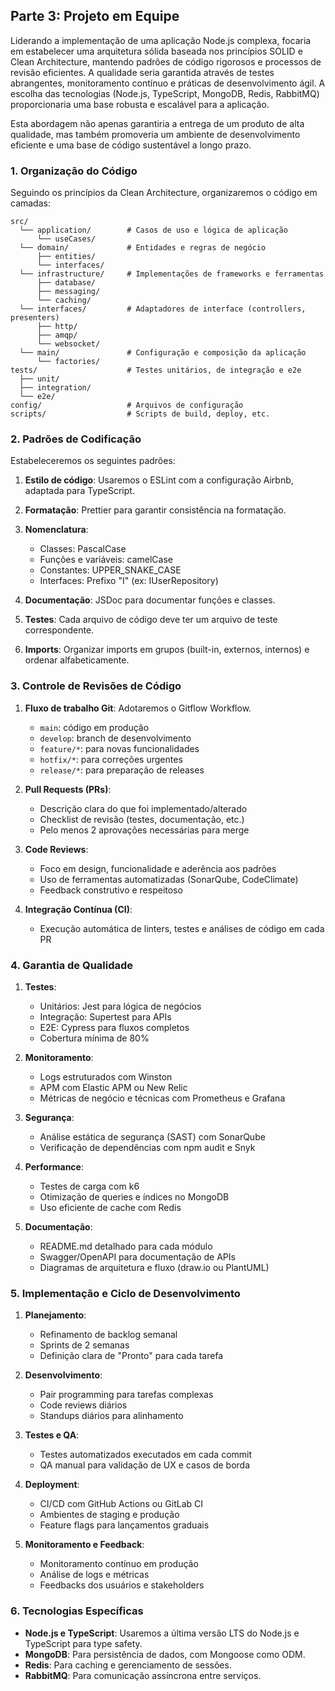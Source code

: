 ## Parte 3: Projeto em Equipe

Liderando a implementação de uma aplicação Node.js complexa, focaria em estabelecer uma arquitetura sólida baseada nos princípios SOLID e Clean Architecture, mantendo padrões de código rigorosos e processos de revisão eficientes. A qualidade seria garantida através de testes abrangentes, monitoramento contínuo e práticas de desenvolvimento ágil. A escolha das tecnologias (Node.js, TypeScript, MongoDB, Redis, RabbitMQ) proporcionaria uma base robusta e escalável para a aplicação.

Esta abordagem não apenas garantiria a entrega de um produto de alta qualidade, mas também promoveria um ambiente de desenvolvimento eficiente e uma base de código sustentável a longo prazo.

### 1. Organização do Código

Seguindo os princípios da Clean Architecture, organizaremos o código em camadas:



```plaintext
src/
  └── application/        # Casos de uso e lógica de aplicação
      └── useCases/
  └── domain/             # Entidades e regras de negócio
      ├── entities/
      └── interfaces/
  └── infrastructure/     # Implementações de frameworks e ferramentas
      ├── database/
      ├── messaging/
      └── caching/
  └── interfaces/         # Adaptadores de interface (controllers, presenters)
      ├── http/
      ├── amqp/
      └── websocket/
  └── main/               # Configuração e composição da aplicação
      └── factories/
tests/                    # Testes unitários, de integração e e2e
  ├── unit/
  ├── integration/
  └── e2e/
config/                   # Arquivos de configuração
scripts/                  # Scripts de build, deploy, etc.

```

### 2. Padrões de Codificação

Estabeleceremos os seguintes padrões:

1. **Estilo de código**: Usaremos o ESLint com a configuração Airbnb, adaptada para TypeScript.

2. **Formatação**: Prettier para garantir consistência na formatação.

3. **Nomenclatura**:
   - Classes: PascalCase
   - Funções e variáveis: camelCase
   - Constantes: UPPER_SNAKE_CASE
   - Interfaces: Prefixo "I" (ex: IUserRepository)

4. **Documentação**: JSDoc para documentar funções e classes.

5. **Testes**: Cada arquivo de código deve ter um arquivo de teste correspondente.

6. **Imports**: Organizar imports em grupos (built-in, externos, internos) e ordenar alfabeticamente.


### 3. Controle de Revisões de Código

1. **Fluxo de trabalho Git**: Adotaremos o Gitflow Workflow.
   - `main`: código em produção
   - `develop`: branch de desenvolvimento
   - `feature/*`: para novas funcionalidades
   - `hotfix/*`: para correções urgentes
   - `release/*`: para preparação de releases

2. **Pull Requests (PRs)**:
   - Descrição clara do que foi implementado/alterado
   - Checklist de revisão (testes, documentação, etc.)
   - Pelo menos 2 aprovações necessárias para merge

3. **Code Reviews**:
   - Foco em design, funcionalidade e aderência aos padrões
   - Uso de ferramentas automatizadas (SonarQube, CodeClimate)
   - Feedback construtivo e respeitoso

4. **Integração Contínua (CI)**:
   - Execução automática de linters, testes e análises de código em cada PR

### 4. Garantia de Qualidade

1. **Testes**:
   - Unitários: Jest para lógica de negócios
   - Integração: Supertest para APIs
   - E2E: Cypress para fluxos completos
   - Cobertura mínima de 80%

2. **Monitoramento**:
   - Logs estruturados com Winston
   - APM com Elastic APM ou New Relic
   - Métricas de negócio e técnicas com Prometheus e Grafana

3. **Segurança**:
   - Análise estática de segurança (SAST) com SonarQube
   - Verificação de dependências com npm audit e Snyk

4. **Performance**:
   - Testes de carga com k6
   - Otimização de queries e índices no MongoDB
   - Uso eficiente de cache com Redis

5. **Documentação**:
   - README.md detalhado para cada módulo
   - Swagger/OpenAPI para documentação de APIs
   - Diagramas de arquitetura e fluxo (draw.io ou PlantUML)

### 5. Implementação e Ciclo de Desenvolvimento

1. **Planejamento**:
   - Refinamento de backlog semanal
   - Sprints de 2 semanas
   - Definição clara de "Pronto" para cada tarefa

2. **Desenvolvimento**:
   - Pair programming para tarefas complexas
   - Code reviews diários
   - Standups diários para alinhamento

3. **Testes e QA**:
   - Testes automatizados executados em cada commit
   - QA manual para validação de UX e casos de borda

4. **Deployment**:
   - CI/CD com GitHub Actions ou GitLab CI
   - Ambientes de staging e produção
   - Feature flags para lançamentos graduais

5. **Monitoramento e Feedback**:
   - Monitoramento contínuo em produção
   - Análise de logs e métricas
   - Feedbacks dos usuários e stakeholders

### 6. Tecnologias Específicas

- **Node.js e TypeScript**: Usaremos a última versão LTS do Node.js e TypeScript para type safety.
- **MongoDB**: Para persistência de dados, com Mongoose como ODM.
- **Redis**: Para caching e gerenciamento de sessões.
- **RabbitMQ**: Para comunicação assíncrona entre serviços.
